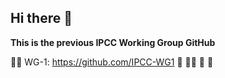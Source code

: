 ## Hi there 👋

**This is the previous IPCC Working Group GitHub**

🙋‍♀️ WG-1: https://github.com/IPCC-WG1
🌈 
👩‍💻 
🍿 
🧙 

